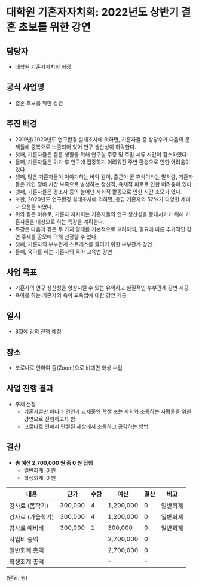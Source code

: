 대학원 기혼자자치회: 2022년도 상반기 결혼 초보를 위한 강연
===

## 담당자
- 대학원 기혼자자치회 회장

## 공식 사업명
- 결혼 초보를 위한 강연

## 추진 배경
- 2019년/2020년도 연구환경 실태조사에 의하면, 기혼자들 중 상당수가 다음의 문제들에 중복으로 노출되어 있어 연구 생산성이 하락한다.
- 첫째, 기혼자들은 결혼 생활을 위해 연구실 주중 및 주말 체류 시간이 감소하였다.
- 둘째, 기혼자들은 귀가 후 연구에 집중하기 어려워진 주변 환경으로 인한 어려움이 있다.
- 셋째, 많은 기혼자들이 이야기하는 바와 같이, 출근이 곧 휴식이라는 말처럼, 기혼자들은 개인 정비 시간 부족으로 발생하는 정신적, 육체적 피로로 인한 어려움이 있다.
- 넷째, 기혼자들은 경조사 등의 늘어난 사회적 활동으로 인한 시간 소모가 있다.
- 또한, 2020년도 연구환경 실태조사에 의하면, 응답 기혼자의 52%가 다양한 세미나 요청을 하였다.
- 위와 같은 이유로, 기혼자 자치회는 기혼자들의 연구 생산성을 증대시키기 위해 기혼자들을 대상으로 하는 특강을 계획한다.
- 특강은 다음과 같은 두 가지 형태를 기본적으로 고려하되, 필요에 따른 추가적인 강연 주제를 공모에 의해 선정할 수 있다.
- 첫째, 기혼자의 부부관계 스트레스를 줄이기 위한 부부관계 강연
- 둘째, 육아를 하는 기혼자의 육아 교육법 강연

## 사업 목표
- 기혼자의 연구 생산성을 향상시킬 수 있는 유익하고 실질적인 부부관계 강연 제공
- 육아를 하는 기혼자의 육아 교육법에 대한 강연 제공

## 일시 
- 8월에 강의 진행 예정

## 장소 
- 코로나로 인하여 줌(Zoom)으로 비대면 화상 수업

## 사업 진행 결과 
- 주제 선정
  - 기혼자뿐만 아니라 연인과 교제중인 학생 또는 사회와 소통하는 사람들을 위한 강연으로 진행하고자 함
  - 코로나로 인해서 단절된 세상에서 소통하고 공감하는 방법

## 결산
- **총 예산 2,700,000 원 중 0 원 집행**
    - 일반회계: 0 원
    - 학생회계: 0 원

|   내용  |   단가  |   수량  |   예산  |   결산  |   비고  |
|---|---|---|---|---|---|
|   강사료 (봄학기)  | 300,000 |  4  |   1,200,000  |   0  |   일반회계  |
|   강사료 (가을학기)  | 300,000 |  4  |   1,200,000  |   0  |   일반회계  |
|   강사료 예비비  | 300,000 |  1  |   300,000  |   0  |   일반회계  |
|   사업비 총액  |      |      |   2,700,000  |   0  |      |
|   일반회계 총액  |     |     |  2,700,000  |   0  |     |
|   학생회계 총액  |     |     |  -  |  -   |     |

(단위: 원)

